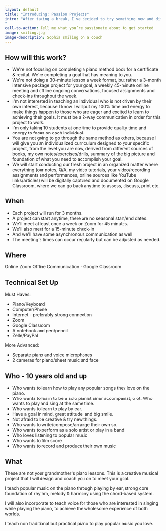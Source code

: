 ```yaml
---
layout: default
title: "Introducing: Passion Projects"
intro: "After taking a break, I've decided to try something new and different for Sophia Music Studio. Reflecting on my years of teaching, I've found the students who grow the most and have the most fun are the ones who have a clear idea of what they're working toward. So instead of ongoing, weekly lessons, where there's so much pressure for magic to happen in those 30-minute classes, I'm starting a new format: 3-month projects where we work together to achieve a specific goal for you.
"
call-to-action: Tell me what you’re passionate about to get started
image: smiling.jpg
image-description: Sophia smiling on a couch
---
```

## How will this work?

 - We're not focusing on completing a piano method book for a certificate & recital. We're completing a goal that has meaning to you.
 - We're not doing a 30-minute lesson a week format, but rather a 3-month intensive package project for your goal, a weekly 45-minute online meeting and offline ongoing conversations, focused assignments and check-ins throughout the week.
 - I'm not interested in teaching an individual who is not driven by their own interest, because I know I will put my 100% time and energy to make things happen to those who are eager and excited to learn to achieving their goals. It must be a 2-way communication in order for this project to work.
 - I'm only taking 10 students at one time to provide quality time and energy to focus on each individual.
 - You are not going to go through the same method as others, because I will give you an individualized curriculum designed to your specific project, from the level you are now, derived from different sources of books, my own notes/exercises/drills, summary of the big picture and foundation of what you need to accomplish your goal.
 - We will start conducting our fresh project in an organized matter where everything (our notes, Q/A, my video tutorials, your video/recording assignments and performances, online sources like YouTube links/articles) will be digitally captured and documented on Google Classroom, where we can go back anytime to assess, discuss, print etc.

## When

 - Each project will run for 3 months.
 - A project can start anytime, there are no seasonal start/end dates.
 - We'll meet at least once a week on Zoom for 45 minutes.
 - We'll also meet for a 15-minute check-in
 - And we'll have some asynchronous communication as well
 - The meeting's times can occur regularly but can be adjusted as needed.

## Where

Online Zoom
Offline Communication - Google Classroom

## Technical Set Up

 Must Haves:
 - Piano/Keyboard
 - Computer/Phone
 - Internet - preferably strong connection
 - Zoom
 - Google Classroom
 - A notebook and pen/pencil
 - Zelle/PayPal

More Advanced:
 - Separate piano and voice microphones
 - 2 cameras for piano/sheet music and face

## Who - 10 years old and up

 - Who wants to learn how to play any popular songs they love on the piano.
 - Who wants to learn to be a solo pianist siner accompanist, o ot.
  Who wants to play and sing at the same time.
 - Who wants to learn to play by ear.
 - Have a goal in mind, great attitude, and big smile.
 - Not afraid to be creative & try new things.
 - Who wants to write/compose/arrange their own so.
 - Who wants to perform as a solo artist or play in a band
 - Who loves listening to popular music
 - Who wants to film score
 - Who wants to record and produce their own music

## What

These are not your grandmother's piano lessons. This is a creative musical project that I will design and coach you on to meet your goal.

I teach popular music on the piano through playing by ear, strong core foundation of rhythm, melody & harmony using the chord-based system.

I will also incorporate to teach voice for those who are interested in singing while playing the piano, to achieve the wholesome experience of both worlds.

I teach non traditional but practical piano to play popular music you love.











<!--stackedit_data:
eyJoaXN0b3J5IjpbODU0Njk5NzkzLC0xNzY4NjI2MjEwLC0xMj
IxNTEzOTU3LC0yMDE0ODU5MzU2LC0xOTM2MTE0MDE1LC03NTE2
NTAyNDUsLTEyMTgyMjE4MjUsMTE4NDI1NDEwOSwtMTYzOTIzMz
A3OCwtODgzMzM0MDE2LC0yMDg4NzQ2NjEyXX0=
-->
